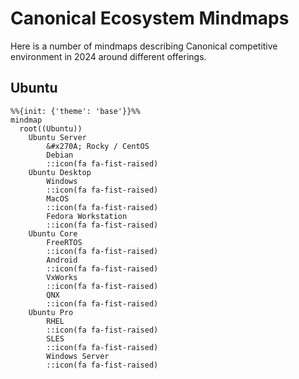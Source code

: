 <link rel="stylesheet" href="path/to/font-awesome/css/font-awesome.min.css">

# Canonical Ecosystem Mindmaps

Here is a number of mindmaps describing Canonical competitive environment in 2024 around
different offerings.

## Ubuntu

```mermaid
%%{init: {'theme': 'base'}}%%
mindmap
  root((Ubuntu))
    Ubuntu Server
        &#x270A; Rocky / CentOS
        Debian
        ::icon(fa fa-fist-raised)
    Ubuntu Desktop
        Windows
        ::icon(fa fa-fist-raised)
        MacOS
        ::icon(fa fa-fist-raised)
        Fedora Workstation
        ::icon(fa fa-fist-raised)
    Ubuntu Core
        FreeRTOS
        ::icon(fa fa-fist-raised)
        Android
        ::icon(fa fa-fist-raised)
        VxWorks
        ::icon(fa fa-fist-raised)
        QNX
        ::icon(fa fa-fist-raised)
    Ubuntu Pro
        RHEL
        ::icon(fa fa-fist-raised)
        SLES
        ::icon(fa fa-fist-raised)
        Windows Server
        ::icon(fa fa-fist-raised)
```
